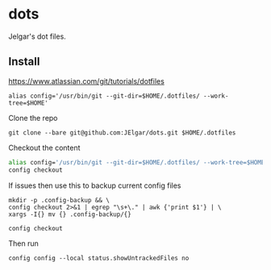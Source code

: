 # dots

Jelgar's dot files.

## Install

https://www.atlassian.com/git/tutorials/dotfiles

`alias config='/usr/bin/git --git-dir=$HOME/.dotfiles/ --work-tree=$HOME'`

Clone the repo

`git clone --bare git@github.com:JElgar/dots.git $HOME/.dotfiles`

Checkout the content 
```bash
alias config='/usr/bin/git --git-dir=$HOME/.dotfiles/ --work-tree=$HOME'
config checkout
```

If issues then use this to backup current config files

```
mkdir -p .config-backup && \
config checkout 2>&1 | egrep "\s+\." | awk {'print $1'} | \
xargs -I{} mv {} .config-backup/{}

config checkout
```

Then run 
```
config config --local status.showUntrackedFiles no
```
